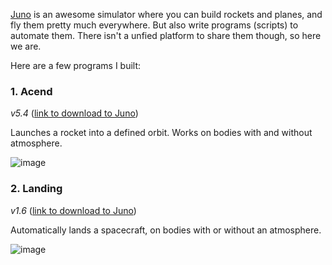 [Juno](simplerockets.com) is an awesome simulator where you can build rockets and planes, and fly them pretty much everywhere.
But also write programs (scripts) to automate them. There isn't a unfied platform to share them though, so here we are.

Here are a few programs I built:

### 1. Acend
_v5.4_ ([link to download to Juno](https://www.simplerockets.com/c/3b1t88/M-o-o-s-e-v2-_-ascend-v5-4))

Launches a rocket into a defined orbit. Works on bodies with and without atmosphere.

![image](https://github.com/leolazou/FlightPrograms-SimpleRockets2/assets/22347352/2a335a55-94da-4456-b0a0-22f85d911abb)


### 2. Landing
_v1.6_  ([link to download to Juno](https://www.simplerockets.com/c/LZF36n/_-descend-v1-6-program-comes-with-a-booster))

Automatically lands a spacecraft, on bodies with or without an atmosphere.

![image](https://github.com/leolazou/FlightPrograms-SimpleRockets2/assets/22347352/1cdf8e51-3051-49e6-801f-fa5c1c430011)
